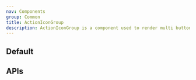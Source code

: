 ```yaml
---
nav: Components
group: Common
title: ActionIconGroup
description: ActionIconGroup is a component used to render multi buttons
---
```


## Default

<code src="./demos/index.tsx" nopadding></code>

## APIs

<API></API>
